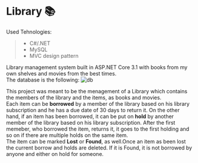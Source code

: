 # Library  :books:
 
Used Tehnologies:
>* C#/.NET
>* MySQL
>* MVC design pattern

Library management system built in ASP.NET Core 3.1  with books from my own shelves and movies from the best times. <br/>
The database is the following:
![db](https://user-images.githubusercontent.com/61286310/81499725-50887c00-92d6-11ea-9b5e-65b6250d0e8b.png)

This project was meant to be the menagement of a Library which contains the members of the library and the items, as books and movies.<br/>
Each item can be **borrowed** by a member of the library based on his library subscription and he has a due date of 30 days to return it. On the other hand, if an item has been borrowed, it can be put on **hold** by another member of the library based on his library subscription. After the first memeber, who borrowed the item, returns it, it goes to the first holding and so on if there are multiple holds on the same item.<br/>
The item can be marked **Lost** or **Found**, as well.Once an item as been lost the current borrow and holds are deleted. If it is Found, it is not borrowed by anyone and either on hold for someone.
